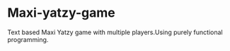 # Maxi-yatzy-game
Text based Maxi Yatzy game with multiple players.Using purely functional programming.
